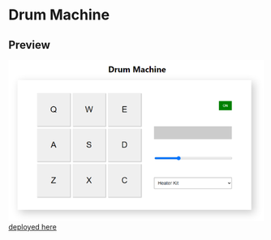# Drum Machine

## Preview
![App preview](public/preview.png)
[deployed here](https://padmanabh.github.io/drum-machine/)

